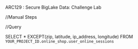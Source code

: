 ARC129 :  Secure BigLake Data: Challenge Lab 

//Manual Steps 

//Query 


SELECT *  EXCEPT(zip, latitude, ip_address, longitude)
FROM `YOUR_PROJECT_ID.online_shop.user_online_sessions`
